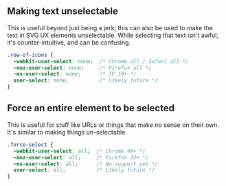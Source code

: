 ## Making text unselectable

This is useful beyond just being a jerk; this can also be used to make the text in SVG UX elements unselectable. While selecting that text isn't awful, it's counter-intuitive, and can be confusing.

```css
.row-of-icons {
  -webkit-user-select: none;  /* Chrome all / Safari all */
  -moz-user-select: none;     /* Firefox all */
  -ms-user-select: none;      /* IE 10+ */
  user-select: none;          /* Likely future */
}
```

## Force an entire element to be selected

This is useful for stuff like URLs or things that make no sense on their own. It's similar to making things un-selectable.

```css
.force-select {
  -webkit-user-select: all;  /* Chrome 49+ */
  -moz-user-select: all;     /* Firefox 43+ */
  -ms-user-select: all;      /* No support yet */
  user-select: all;          /* Likely future */
}
```
